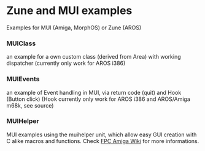 # Zune and MUI examples

Examples for MUI (Amiga, MorphOS) or Zune (AROS)

### MUIClass
an example for a own custom class (derived from Area) with working dispatcher (currently only work for AROS i386)

### MUIEvents
an example of Event handling in MUI, via return code (quit) and Hook (Button click)
(Hook currently only work for AROS i386 and AROS/Amiga m68k, see source)

### MUIHelper
MUI examples using the muihelper unit, which allow easy GUI creation with C alike macros and functions.
Check [FPC Amiga Wiki](http://fpcamigawiki.alb42.de/index.php?title=MUI_Helper) for more informations.
